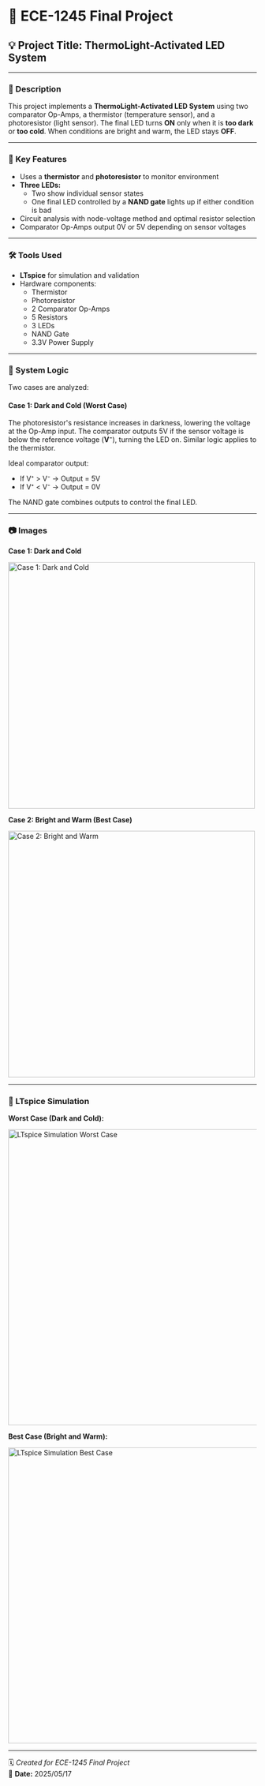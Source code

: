 # 🔧 ECE-1245 Final Project

## 💡 Project Title: ThermoLight-Activated LED System

---

### 📘 Description

This project implements a **ThermoLight-Activated LED System** using two comparator Op-Amps, a thermistor (temperature sensor), and a photoresistor (light sensor). The final LED turns **ON** only when it is **too dark** or **too cold**. When conditions are bright and warm, the LED stays **OFF**.

---

### 🔑 Key Features

- Uses a **thermistor** and **photoresistor** to monitor environment  
- **Three LEDs:**  
  - Two show individual sensor states  
  - One final LED controlled by a **NAND gate** lights up if either condition is bad  
- Circuit analysis with node-voltage method and optimal resistor selection  
- Comparator Op-Amps output 0V or 5V depending on sensor voltages  

---

### 🛠️ Tools Used

- **LTspice** for simulation and validation  
- Hardware components:  
  - Thermistor  
  - Photoresistor  
  - 2 Comparator Op-Amps  
  - 5 Resistors  
  - 3 LEDs  
  - NAND Gate  
  - 3.3V Power Supply  

---

### 🚀 System Logic

Two cases are analyzed:

#### Case 1: Dark and Cold (Worst Case)  
The photoresistor's resistance increases in darkness, lowering the voltage at the Op-Amp input. The comparator outputs 5V if the sensor voltage is below the reference voltage (**V⁻**), turning the LED on. Similar logic applies to the thermistor.

Ideal comparator output:  
- If V⁺ > V⁻ → Output = 5V  
- If V⁺ < V⁻ → Output = 0V  

The NAND gate combines outputs to control the final LED.

---

### 📷 Images

**Case 1: Dark and Cold** 

<img src="https://github.com/user-attachments/assets/3daacb60-1ff8-4983-b1aa-2d64ca3f7a41" width="500" alt="Case 1: Dark and Cold" />



**Case 2: Bright and Warm (Best Case)**

<img src="https://github.com/user-attachments/assets/a67d3e14-e22c-474d-87e0-79d8b2700535" width="500" alt="Case 2: Bright and Warm" />

---

### 🧪 LTspice Simulation

**Worst Case (Dark and Cold):**  

<img src="https://github.com/user-attachments/assets/72d0fac1-5c99-44b5-8bc2-2cf6aed9d2e0" width="600" alt="LTspice Simulation Worst Case" />



**Best Case (Bright and Warm):**  

<img src="https://github.com/user-attachments/assets/344780c3-9fb3-46f9-9d56-d7d71f0719e2" width="600" alt="LTspice Simulation Best Case" />

---

🗓️ *Created for ECE-1245 Final Project*  
📅 **Date:** 2025/05/17
